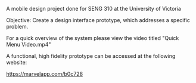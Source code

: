 A mobile design project done for SENG 310 at the University of Victoria

Objective: Create a design interface prototype, which addresses a specific problem.

For a quick overview of the system please view the video titled "Quick Menu Video.mp4"

A functional, high fidelity prototype can be accessed at the following website:

https://marvelapp.com/b0c728

